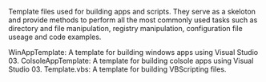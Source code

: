 Template files used for building apps and scripts. They serve as a skeloton and provide methods to perform all the most commonly used tasks such as directory and file manipulation, registry manipulation, configuration file useage and code examples.

WinAppTemplate: A template for building windows apps using Visual Studio 03.
ColsoleAppTemplate: A template for building colsole apps using Visual Studio 03.
Template.vbs: A template for building VBScripting files.